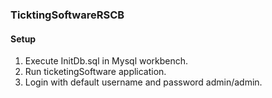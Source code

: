 ### TicktingSoftwareRSCB

#### Setup

1. Execute InitDb.sql in Mysql workbench.
2. Run ticketingSoftware application.
3. Login with default username and password admin/admin.
